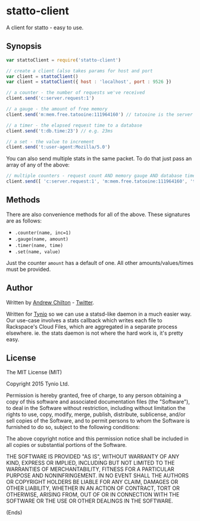 # statto-client #

A client for statto - easy to use.

## Synopsis ##

```js
var stattoClient = require('statto-client')

// create a client (also takes params for host and port
var client = stattoClient()
var client = stattoClient({ host : 'localhost', port : 9526 })

// a counter - the number of requests we've received
client.send('c:server.request:1')

// a gauge - the amount of free memory
client.send('m:mem.free.tatooine:111964160') // tatooine is the server

// a timer - the elapsed request time to a database
client.send('t:db.time:23') // e.g. 23ms

// a set - the value to increment
client.send('t:user-agent:Mozilla/5.0')
```

You can also send multiple stats in the same packet. To do that just pass an array
of any of the above:

```js
// multiple counters - request count AND memory gauge AND database timer
client.send([ 'c:server.request:1', 'm:mem.free.tatooine:111964160', 't:db.time:23' ])
```

## Methods ##

There are also convenience methods for all of the above. These signatures are as follows:

* `.counter(name, inc=1)`
* `.gauge(name, amount)`
* `.timer(name, time)`
* `.set(name, value)`

Just the counter `amount` has a default of one. All other amounts/values/times must be provided.

## Author ##

Written by [Andrew Chilton](http://chilts.org/) - [Twitter](https://twitter.com/andychilton).

Written for [Tynio](https://tyn.io/) so we can use a statsd-like daemon in a much easier way. Our use-case involves a
stats callback which writes each file to Rackspace's Cloud Files, which are aggregated in a separate process elsewhere.
ie. the stats daemon is not where the hard work is, it's pretty easy.

## License ##

The MIT License (MIT)

Copyright 2015 Tynio Ltd.

Permission is hereby granted, free of charge, to any person obtaining a copy of this software and associated
documentation files (the "Software"), to deal in the Software without restriction, including without limitation the
rights to use, copy, modify, merge, publish, distribute, sublicense, and/or sell copies of the Software, and to permit
persons to whom the Software is furnished to do so, subject to the following conditions:

The above copyright notice and this permission notice shall be included in all copies or substantial portions of the
Software.

THE SOFTWARE IS PROVIDED "AS IS", WITHOUT WARRANTY OF ANY KIND, EXPRESS OR IMPLIED, INCLUDING BUT NOT LIMITED TO THE
WARRANTIES OF MERCHANTABILITY, FITNESS FOR A PARTICULAR PURPOSE AND NONINFRINGEMENT. IN NO EVENT SHALL THE AUTHORS OR
COPYRIGHT HOLDERS BE LIABLE FOR ANY CLAIM, DAMAGES OR OTHER LIABILITY, WHETHER IN AN ACTION OF CONTRACT, TORT OR
OTHERWISE, ARISING FROM, OUT OF OR IN CONNECTION WITH THE SOFTWARE OR THE USE OR OTHER DEALINGS IN THE SOFTWARE.

(Ends)
